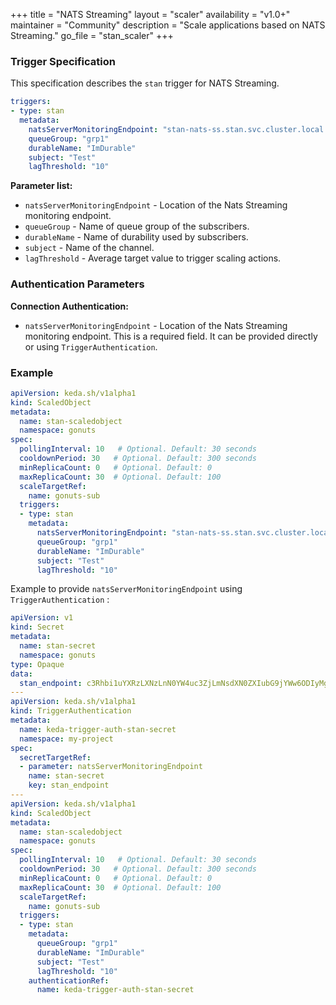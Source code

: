 +++
title = "NATS Streaming"
layout = "scaler"
availability = "v1.0+"
maintainer = "Community"
description = "Scale applications based on NATS Streaming."
go_file = "stan_scaler"
+++

### Trigger Specification

This specification describes the `stan` trigger for NATS Streaming.

```yaml
triggers:
- type: stan
  metadata:
    natsServerMonitoringEndpoint: "stan-nats-ss.stan.svc.cluster.local:8222"
    queueGroup: "grp1"
    durableName: "ImDurable"
    subject: "Test"
    lagThreshold: "10"
```

**Parameter list:**

- `natsServerMonitoringEndpoint` - Location of the Nats Streaming monitoring endpoint.
- `queueGroup` - Name of queue group of the subscribers.
- `durableName` - Name of durability used by subscribers.
- `subject` - Name of the channel.
- `lagThreshold` - Average target value to trigger scaling actions.

### Authentication Parameters

**Connection Authentication:**

- `natsServerMonitoringEndpoint` - Location of the Nats Streaming monitoring endpoint. This is a required field. It can be provided directly or using `TriggerAuthentication`.

### Example

```yaml
apiVersion: keda.sh/v1alpha1
kind: ScaledObject
metadata:
  name: stan-scaledobject
  namespace: gonuts
spec:
  pollingInterval: 10   # Optional. Default: 30 seconds
  cooldownPeriod: 30   # Optional. Default: 300 seconds
  minReplicaCount: 0   # Optional. Default: 0
  maxReplicaCount: 30  # Optional. Default: 100  
  scaleTargetRef:
    name: gonuts-sub
  triggers:
  - type: stan
    metadata:
      natsServerMonitoringEndpoint: "stan-nats-ss.stan.svc.cluster.local:8222"
      queueGroup: "grp1"
      durableName: "ImDurable"
      subject: "Test"
      lagThreshold: "10"
```
Example to provide `natsServerMonitoringEndpoint` using `TriggerAuthentication` :


```yaml
apiVersion: v1
kind: Secret
metadata:
  name: stan-secret
  namespace: gonuts
type: Opaque
data:
  stan_endpoint: c3Rhbi1uYXRzLXNzLnN0YW4uc3ZjLmNsdXN0ZXIubG9jYWw6ODIyMgo=
---
apiVersion: keda.sh/v1alpha1
kind: TriggerAuthentication
metadata:
  name: keda-trigger-auth-stan-secret
  namespace: my-project
spec:
  secretTargetRef:
  - parameter: natsServerMonitoringEndpoint
    name: stan-secret
    key: stan_endpoint
---
apiVersion: keda.sh/v1alpha1
kind: ScaledObject
metadata:
  name: stan-scaledobject
  namespace: gonuts
spec:
  pollingInterval: 10   # Optional. Default: 30 seconds
  cooldownPeriod: 30   # Optional. Default: 300 seconds
  minReplicaCount: 0   # Optional. Default: 0
  maxReplicaCount: 30  # Optional. Default: 100
  scaleTargetRef:
    name: gonuts-sub
  triggers:
  - type: stan
    metadata:
      queueGroup: "grp1"
      durableName: "ImDurable"
      subject: "Test"
      lagThreshold: "10"
    authenticationRef:
      name: keda-trigger-auth-stan-secret
```
